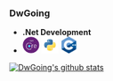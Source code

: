 ### DwGoing

-  **.Net Development**
-  [<img src="resources/netcore.png" alt="v logo" width="30">]()  [<img src="resources/python.png" alt="v logo" width="30">]() [<img src="resources/cpp.png" alt="v logo" width="30">]()

[![DwGoing's github stats](https://github-readme-stats.vercel.app/api?username=Dwgoing)](https://github.com/anuraghazra/github-readme-stats)

